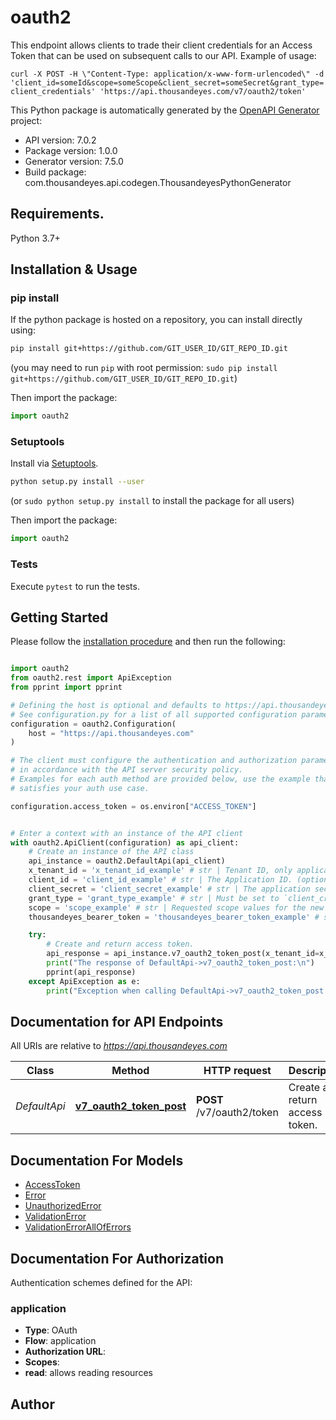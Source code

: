 # oauth2
This endpoint allows clients to trade their client credentials for an Access Token that can be used on subsequent calls to our API. Example of usage:

  `
  curl -X POST -H \"Content-Type: application/x-www-form-urlencoded\" -d 'client_id=someId&scope=someScope&client_secret=someSecret&grant_type=client_credentials' 'https://api.thousandeyes.com/v7/oauth2/token'
  `

This Python package is automatically generated by the [OpenAPI Generator](https://openapi-generator.tech) project:

- API version: 7.0.2
- Package version: 1.0.0
- Generator version: 7.5.0
- Build package: com.thousandeyes.api.codegen.ThousandeyesPythonGenerator

## Requirements.

Python 3.7+

## Installation & Usage
### pip install

If the python package is hosted on a repository, you can install directly using:

```sh
pip install git+https://github.com/GIT_USER_ID/GIT_REPO_ID.git
```
(you may need to run `pip` with root permission: `sudo pip install git+https://github.com/GIT_USER_ID/GIT_REPO_ID.git`)

Then import the package:
```python
import oauth2
```

### Setuptools

Install via [Setuptools](http://pypi.python.org/pypi/setuptools).

```sh
python setup.py install --user
```
(or `sudo python setup.py install` to install the package for all users)

Then import the package:
```python
import oauth2
```

### Tests

Execute `pytest` to run the tests.

## Getting Started

Please follow the [installation procedure](#installation--usage) and then run the following:

```python

import oauth2
from oauth2.rest import ApiException
from pprint import pprint

# Defining the host is optional and defaults to https://api.thousandeyes.com
# See configuration.py for a list of all supported configuration parameters.
configuration = oauth2.Configuration(
    host = "https://api.thousandeyes.com"
)

# The client must configure the authentication and authorization parameters
# in accordance with the API server security policy.
# Examples for each auth method are provided below, use the example that
# satisfies your auth use case.

configuration.access_token = os.environ["ACCESS_TOKEN"]


# Enter a context with an instance of the API client
with oauth2.ApiClient(configuration) as api_client:
    # Create an instance of the API class
    api_instance = oauth2.DefaultApi(api_client)
    x_tenant_id = 'x_tenant_id_example' # str | Tenant ID, only applicable if using the WanInsights Tenant flow (optional)
    client_id = 'client_id_example' # str | The Application ID. (optional)
    client_secret = 'client_secret_example' # str | The application secret that was generated for you during the app registration. The Basic auth pattern of instead providing credentials in the Authorization header, per RFC 6749 is also supported. (optional)
    grant_type = 'grant_type_example' # str | Must be set to `client_credentials`. (optional)
    scope = 'scope_example' # str | Requested scope values for the new access token. (optional)
    thousandeyes_bearer_token = 'thousandeyes_bearer_token_example' # str | The user's bearer token, only applicable for special cases where the client wants to make requests on behalf of a user. (optional)

    try:
        # Create and return access token.
        api_response = api_instance.v7_oauth2_token_post(x_tenant_id=x_tenant_id, client_id=client_id, client_secret=client_secret, grant_type=grant_type, scope=scope, thousandeyes_bearer_token=thousandeyes_bearer_token)
        print("The response of DefaultApi->v7_oauth2_token_post:\n")
        pprint(api_response)
    except ApiException as e:
        print("Exception when calling DefaultApi->v7_oauth2_token_post: %s\n" % e)

```

## Documentation for API Endpoints

All URIs are relative to *https://api.thousandeyes.com*

Class | Method | HTTP request | Description
------------ | ------------- | ------------- | -------------
*DefaultApi* | [**v7_oauth2_token_post**](docs/DefaultApi.md#v7_oauth2_token_post) | **POST** /v7/oauth2/token | Create and return access token.


## Documentation For Models

 - [AccessToken](docs/AccessToken.md)
 - [Error](docs/Error.md)
 - [UnauthorizedError](docs/UnauthorizedError.md)
 - [ValidationError](docs/ValidationError.md)
 - [ValidationErrorAllOfErrors](docs/ValidationErrorAllOfErrors.md)


<a id="documentation-for-authorization"></a>
## Documentation For Authorization


Authentication schemes defined for the API:
<a id="application"></a>
### application

- **Type**: OAuth
- **Flow**: application
- **Authorization URL**: 
- **Scopes**: 
 - **read**: allows reading resources


## Author




